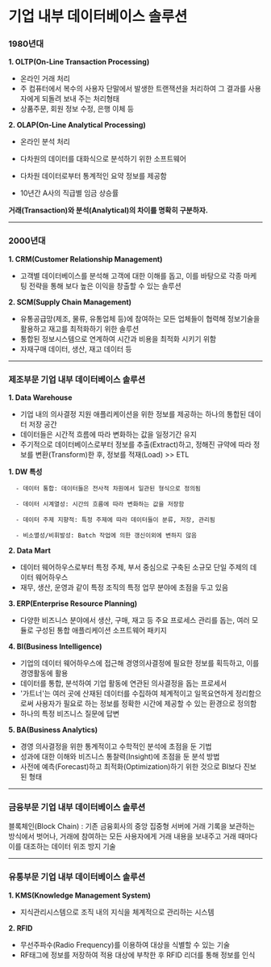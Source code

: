 # 기업 내부 데이터베이스 솔루션



### 1980년대

**1. OLTP(On-Line Transaction Processing)**

   - 온라인 거래 처리
   - 주 컴퓨터에서 복수의 사용자 단말에서 발생한 트랜잭션을 처리하여 그 결과를 사용자에게 되돌려 보내 주는 처리형태
   - 상품주문, 회원 정보 수정, 은행 이체 등

**2. OLAP(On-Line Analytical Processing)**

   - 온라인 분석 처리
   - 다차원의 데이터를 대화식으로 분석하기 위한 소프트웨어
   - 다차원 데이터로부터 통계적인 요약 정보를 제공함

   - 10년간 A사의 직급별 임금 상승률

**거래(Transaction)와 분석(Analytical)의 차이를 명확히 구분하자.**



---



### 2000년대

**1. CRM(Customer Relationship Management)**

- 고객별 데이터베이스를 분석해 고객에 대한 이해를 돕고, 이를 바탕으로 각종 마케팅 전략을 통해 보다 높은 이익을 창출할 수 있는 솔루션

**2. SCM(Supply Chain Management)**

   - 유통공급망(제조, 물류, 유통업체 등)에 참여하는 모든 업체들이 협력해 정보기술을 활용하고 재고를 최적화하기 위한 솔루션
   - 통합된 정보시스템으로 연계하여 시간과 비용을 최적화 시키기 위함
   - 자재구매 데이터, 생산, 재고 데이터 등



----



### 제조부문 기업 내부 데이터베이스 솔루션

**1. Data Warehouse**

   - 기업 내의 의사결정 지원 애플리케이션을 위한 정보를 제공하는 하나의 통합된 데이터 저장 공간
   - 데이터들은 시간적 흐름에 따라 변화하는 값을 일정기간 유지
   - 주기적으로 데이터베이스로부터 정보를 추출(Extract)하고, 정해진 규약에 따라 정보를 변환(Transform)한 후, 정보를 적재(Load) >> ETL

   

   **1. DW 특성**

      - 데이터 통합: 데이터들은 전사적 차원에서 일관된 형식으로 정의됨
    
      - 데이터 시계열성: 시간의 흐름에 따라 변화하는 값을 저장함
    
      - 데이터 주제 지향적: 특정 주제에 따라 데이터들이 분류, 저장, 관리됨
    
      - 비소멸성/비휘발성: Batch 작업에 의한 갱신이외에 변하지 않음




**2. Data Mart**

   - 데이터 웨어하우스로부터 특정 주제, 부서 중심으로 구축된 소규모 단일 주제의 데이터 웨어하우스
   - 재무, 생산, 운영과 같이 특정 조직의 특정 업무 분야에 초점을 두고 있음

   

**3. ERP(Enterprise Resource Planning)**

   - 다양한 비즈니스 분야에서 생산, 구매, 재고 등 주요 프로세스 관리를 돕는, 여러 모듈로 구성된 통합 애플리케이션 소프트웨어 패키지

   

**4. BI(Business Intelligence)**

   - 기업의 데이터 웨어하우스에 접근해 경영의사결정에 필요한 정보를 획득하고, 이를 경영활동에 활용
   - 데이터를 통합, 분석하여 기업 활동에 연관된 의사결정을 돕는 프로세서
   - '가트너'는 여러 곳에 산재된 데이터를 수집하여 체계적이고 일목요연하게 정리함으로써 사용자가 필요로 하는 정보를 정확한 시간에 제공할 수 있는 환경으로 정의함
   - 하나의 특정 비즈니스 질문에 답변

   

**5. BA(Business Analytics)**

   - 경영 의사결정을 위한 통계적이고 수학적인 분석에 초점을 둔 기법
   - 성과에 대한 이해와 비즈니스 통찰력(Insight)에 초점을 둔 분석 방법
   - 사전에 예측(Forecast)하고 최적화(Optimization)하기 위한 것으로 BI보다 진보된 형태



---



### 금융부문 기업 내부 데이터베이스 솔루션

블록체인(Block Chain) : 기존 금융회사의 중앙 집중형 서버에 거래 기록을 보관하는 방식에서 벗어나, 거래에 참여하는 모든 사용자에게 거래 내용을 보내주고 거래 때마다 이를 대조하는 데이터 위조 방지 기술



---



### 유통부문 기업 내부 데이터베이스 솔루션

**1. KMS(Knowledge Management System)**

   - 지식관리시스템으로 조직 내의 지식을 체계적으로 관리하는 시스템

   

**2. RFID**

   - 무선주파수(Radio Frequency)를 이용하여 대상을 식별할 수 있는 기술
   - RF태그에 정보를 저장하여 적용 대상에 부착한 후 RFID 리더를 통해  정보를 인식